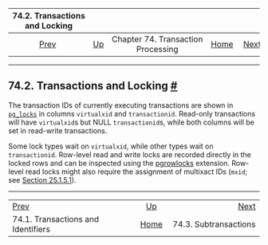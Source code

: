 

|                   74.2. Transactions and Locking                  |                                                              |                                    |                                                       |                                                |
| :---------------------------------------------------------------: | :----------------------------------------------------------- | :--------------------------------: | ----------------------------------------------------: | ---------------------------------------------: |
| [Prev](transaction-id.html "74.1. Transactions and Identifiers")  | [Up](transactions.html "Chapter 74. Transaction Processing") | Chapter 74. Transaction Processing | [Home](index.html "PostgreSQL 17devel Documentation") |  [Next](subxacts.html "74.3. Subtransactions") |

***

## 74.2. Transactions and Locking [#](#XACT-LOCKING)

The transaction IDs of currently executing transactions are shown in [`pg_locks`](view-pg-locks.html "54.12. pg_locks") in columns `virtualxid` and `transactionid`. Read-only transactions will have `virtualxid`s but NULL `transactionid`s, while both columns will be set in read-write transactions.

Some lock types wait on `virtualxid`, while other types wait on `transactionid`. Row-level read and write locks are recorded directly in the locked rows and can be inspected using the [pgrowlocks](pgrowlocks.html "F.30. pgrowlocks — show a table's row locking information") extension. Row-level read locks might also require the assignment of multixact IDs (`mxid`; see [Section 25.1.5.1](routine-vacuuming.html#VACUUM-FOR-MULTIXACT-WRAPAROUND "25.1.5.1. Multixacts and Wraparound")).

***

|                                                                   |                                                              |                                                |
| :---------------------------------------------------------------- | :----------------------------------------------------------: | ---------------------------------------------: |
| [Prev](transaction-id.html "74.1. Transactions and Identifiers")  | [Up](transactions.html "Chapter 74. Transaction Processing") |  [Next](subxacts.html "74.3. Subtransactions") |
| 74.1. Transactions and Identifiers                                |     [Home](index.html "PostgreSQL 17devel Documentation")    |                          74.3. Subtransactions |
